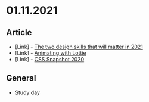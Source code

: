 # 01.11.2021

## Article

- \[Link\] - [The two design skills that will matter in 2021](https://uxdesign.cc/the-two-design-skills-that-will-matter-in-2021-555fd2018c70)
- \[Link\] - [Animating with Lottie](https://css-tricks.com/animating-with-lottie/)
- \[Link\] - [CSS Snapshot 2020](https://css-tricks.com/css-snapshot-2020/)

## General

- Study day
